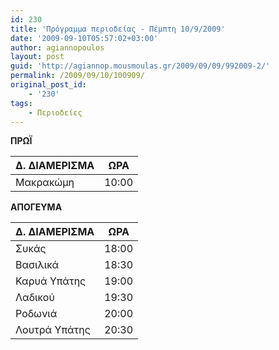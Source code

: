 ```yaml
---
id: 230
title: 'Πρόγραμμα περιοδείας - Πέμπτη 10/9/2009'
date: '2009-09-10T05:57:02+03:00'
author: agiannopoulos
layout: post
guid: 'http://agiannop.mousmoulas.gr/2009/09/09/992009-2/'
permalink: /2009/09/10/100909/
original_post_id:
    - '230'
tags:
    - Περιοδείες
---
```


**ΠΡΩΪ**

| Δ. ΔΙΑΜΕΡΙΣΜΑ | ΩΡΑ |
|---|---|
| Μακρακώμη | 10:00 |


**ΑΠΟΓΕΥΜΑ**

| Δ. ΔΙΑΜΕΡΙΣΜΑ | ΩΡΑ |
|---|---|
| Συκάς | 18:00 |
| Βασιλικά | 18:30 |
| Καρυά Υπάτης | 19:00 |
| Λαδικού | 19:30 |
| Ροδωνιά | 20:00 |
| Λουτρά Υπάτης | 20:30 |